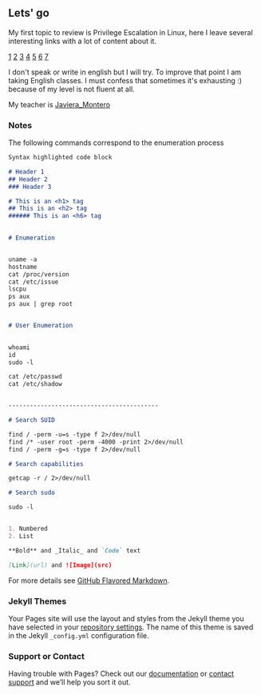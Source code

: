 ## Lets' go

My first topic to review is Privilege Escalation in Linux, here I leave several interesting links with a lot of content about it.

[1](https://github.com/TCM-Course-Resources/Linux-Privilege-Escalation-Resources)
[2](https://github.com/swisskyrepo/PayloadsAllTheThings/blob/master/Methodology%20and%20Resources/Linux%20-%20Privilege%20Escalation.md)
[3](https://github.com/sagishahar/lpeworkshop)
[4](https://mil0.io/linux-privesc/)
[5](https://vulp3cula.gitbook.io/hackers-grimoire/post-exploitation/privesc-linux)
[6](https://github.com/m0nad/awesome-privilege-escalation#sudo-and-suid)
[7](https://book.hacktricks.xyz/linux-unix/privilege-escalation)

I don't speak or write in english but I will try.
To improve that point I am taking English classes.
I must confess that sometimes it's exhausting :) because of my level is not fluent at all. 

My teacher is [Javiera_Montero](https://www.instagram.com/emi_jvmo/)

### Notes

The following commands correspond to the enumeration process 

```markdown
Syntax highlighted code block

# Header 1
## Header 2
### Header 3

# This is an <h1> tag
## This is an <h2> tag
###### This is an <h6> tag

 
# Enumeration


uname -a
hostname
cat /proc/version
cat /etc/issue
lscpu
ps aux  
ps aux | grep root


# User Enumeration
 

whoami
id
sudo -l

cat /etc/passwd
cat /etc/shadow


------------------------------------------

# Search SUID 

find / -perm -u=s -type f 2>/dev/null
find /* -user root -perm -4000 -print 2>/dev/null
find / -perm -g=s -type f 2>/dev/null

# Search capabilities 

getcap -r / 2>/dev/null

# Search sudo

sudo -l


1. Numbered
2. List

**Bold** and _Italic_ and `Code` text

[Link](url) and ![Image](src)
```

For more details see [GitHub Flavored Markdown](https://guides.github.com/features/mastering-markdown/).

### Jekyll Themes

Your Pages site will use the layout and styles from the Jekyll theme you have selected in your [repository settings](https://github.com/hhhj4ns/hhhj4ns.github.io/settings). The name of this theme is saved in the Jekyll `_config.yml` configuration file.

### Support or Contact

Having trouble with Pages? Check out our [documentation](https://docs.github.com/categories/github-pages-basics/) or [contact support](https://support.github.com/contact) and we’ll help you sort it out.
